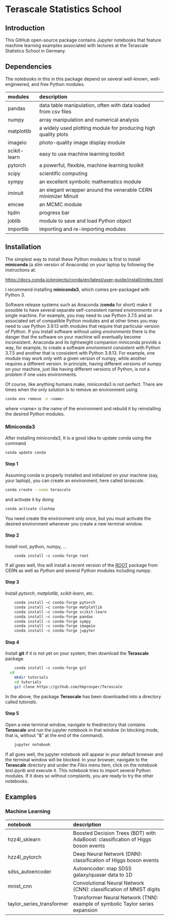 # Terascale Statistics School
## Introduction
This GitHub open-source package contains Jupyter notebooks that feature machine learning examples associated with lectures at the Terascale Statistics School in Germany.

## Dependencies
The notebooks in this in this package depend on several well-known, well-engineered, and free Python
modules. 

| __modules__   | __description__     |
| :---          | :---        |
| pandas        | data table manipulation, often with data loaded from csv files |
| numpy         | array manipulation and numerical analysis      |
| matplotlib    | a widely used plotting module for producing high quality plots |
| imageio       | photo-quality image display module |
| scikit-learn  | easy to use machine learning toolkit |
| pytorch       | a powerful, flexible, machine learning toolkit |
| scipy         | scientific computing    |
| sympy         | an excellent symbolic mathematics module |
| iminuit       | an elegant wrapper around the venerable CERN minimizer Minuit |
| emcee         | an MCMC module |
| tqdm          | progress bar |
| joblib        | module to save and load Python object |
| importlib     | importing and re-importing modules |

##  Installation
The simplest way to install these Python modules is first to install __miniconda__ (a slim version of Anaconda) on your laptop by following the instructions at:

https://docs.conda.io/projects/conda/en/latest/user-guide/install/index.html

I recommend installing __miniconda3__, which comes pre-packaged with Python 3.

Software release systems such as Anaconda (__conda__ for short) make
it possible to have several separate self-consistent named
*environments* on a single machine. For example, you
may need to use Python 3.7.5 and an associated set of compatible
Python modules and at other times you may need to use Python 3.9.13 with
modules that require that particular version of Python.  If you install software without using *environments* there is
the danger that the software on your machine will eventually become
inconsistent. Anaconda and its lightweight companion miniconda
provide a way, for example, to create a software *environment*
consistent with Python 3.7.5 and another that is consistent with
Python 3.9.13.  For example,
one module may work only with a given version of numpy, while another
requires a different version. In principle, having different versions of numpy on
your machine, just
like having different versions of Python, is not a problem if one uses
environments.

Of course, like anything humans make, miniconda3 is not
perfect. There are times when the only solution is to remove an
environment using
```bash
conda env remove -n <name>
```
where \<name\> is the name of the environment and rebuild it by reinstalling the desired Python modules.

### Miniconda3

After installing miniconda3, It is a good idea to update conda using the command
```bash
conda update conda
```
#### Step 1 
Assuming conda is properly installed and initialized on your machine (say, your laptop), you can create an environment, here called *terascale*. 
```bash
conda create --name terascale
```
and activate it by doing
```bash
conda activate clashep
```
You need create the environment only once, but you must activate the desired environment whenever you create a new terminal window.

#### Step 2 
Install root, python, numpy, …
```
	conda install –c conda-forge root
```
If all goes well, this will install a recent version of the [ROOT](https://root.cern.ch) package from CERN as well as *Python* and several Python modules including *numpy*.

#### Step 3
Install *pytorch*, *matplotlib*, *scikit-learn*, etc.
```bash
	conda install –c conda-forge pytorch
	conda install –c conda-forge matplotlib
	conda install –c conda-forge scikit-learn
	conda install –c conda-forge pandas
	conda install –c conda-forge sympy
	conda install –c conda-forge imageio
	conda install –c conda-forge jupyter
```

#### Step 4
Install __git__ if it is not yet on your system, then download the __Terascale__ package.
```bash
	conda install –c conda-forge git
  cd 
	mkdir tutorials
	cd tutorials
	git clone https://github.com/hbprosper/Terascale
```
In the above, the package __Terascale__ has been downloaded into a directory called *tutorials*.

#### Step 5

Open a new terminal window, navigate to thedirectory that contains __Terascale__ and run the jupyter notebook in that window (in blocking mode, that is, without "&" at the end of the command).
```bash
	jupyter notebook
```
If all goes well, the jupyter notebook will appear in your default browser and the terminal window will be blocked. 
In your browser, navigate to the __Terascale__ directory and under the *Files* menu item, click on the notebook *test.ipynb* and execute it. This notebook tries to import several Python modules. If it does so without complaints, you are ready to try the other notebooks.


## Examples

### Machine Learning
| __notebook__   | __description__     |
| :---             | :---        |
| hzz4l_sklearn    | Boosted Decision Trees (BDT) with AdaBoost: classification of Higgs boson events    |
| hzz4l_pytorch    | Deep Neural Network (DNN): classification of Higgs boson events |
| sdss_autoencoder | Autoencoder: map SDSS galaxy/quasar data to 1D |
| mnist_cnn        | Convolutional Neural Network (CNN): classification of MNIST digits |
| taylor_series_transformer | Transformer Neural Network (TNN): example of symbolic Taylor series expansion |
